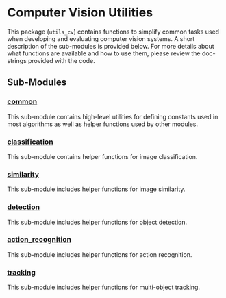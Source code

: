 # Computer Vision Utilities # 

This package (`utils_cv`) contains functions to simplify common tasks
used when developing and evaluating computer vision systems.  A short
description of the sub-modules is provided below. For more details
about what functions are available and how to use them, please review
the doc-strings provided with the code.


## Sub-Modules

### [common](common)

This sub-module contains high-level utilities for defining constants
used in most algorithms as well as helper functions used by other
modules.

### [classification](classification)

This sub-module contains helper functions for image classification.

### [similarity](./similarity)

This sub-module includes helper functions for image similarity.

### [detection](./detection)

This sub-module includes helper functions for object detection.

### [action_recognition](./action_recognition)

This sub-module includes helper functions for action recognition.

### [tracking](./tracking)

This sub-module includes helper functions for multi-object tracking. 
